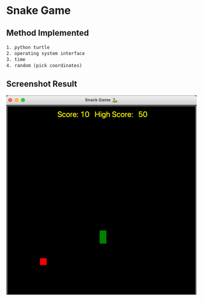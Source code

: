 # Snake Game

## Method Implemented 
	1. python turtle 
	2. operating system interface 
	3. time 
	4. random (pick coordinates)

## Screenshot Result
![image](Result.png)
